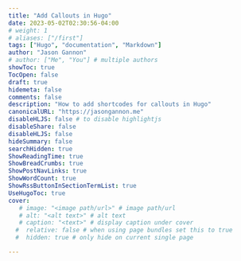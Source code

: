 ```yaml
---
title: "Add Callouts in Hugo"
date: 2023-05-02T02:30:56-04:00
# weight: 1
# aliases: ["/first"]
tags: ["Hugo", "documentation", "Markdown"]
author: "Jason Gannon"
# author: ["Me", "You"] # multiple authors
showToc: true
TocOpen: false
draft: true
hidemeta: false
comments: false
description: "How to add shortcodes for callouts in Hugo"
canonicalURL: "https://jasongannon.me"
disableHLJS: false # to disable highlightjs
disableShare: false
disableHLJS: false
hideSummary: false
searchHidden: true
ShowReadingTime: true
ShowBreadCrumbs: true
ShowPostNavLinks: true
ShowWordCount: true
ShowRssButtonInSectionTermList: true
UseHugoToc: true
cover:
   # image: "<image path/url>" # image path/url
   # alt: "<alt text>" # alt text
   # caption: "<text>" # display caption under cover
  #  relative: false # when using page bundles set this to true
  #  hidden: true # only hide on current single page

---
```

